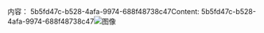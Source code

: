 <span data-ttu-id="3ff3e-101">内容： 5b5fd47c-b528-4afa-9974-688f48738c47</span><span class="sxs-lookup"><span data-stu-id="3ff3e-101">Content: 5b5fd47c-b528-4afa-9974-688f48738c47</span></span>![图像](dfa7505e-48e8-47e1-86b2-97ea33918a76.png)
